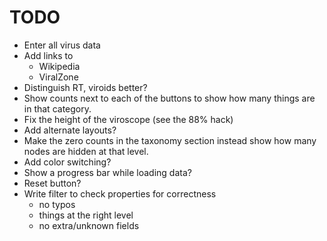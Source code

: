 # TODO

* Enter all virus data
* Add links to
  * Wikipedia
  * ViralZone
* Distinguish RT, viroids better?
* Show counts next to each of the buttons to show how many things are in that category.
* Fix the height of the viroscope (see the 88% hack)
* Add alternate layouts?
* Make the zero counts in the taxonomy section instead show how many nodes
  are hidden at that level.
* Add color switching?
* Show a progress bar while loading data?
* Reset button?
* Write filter to check properties for correctness
  * no typos
  * things at the right level
  * no extra/unknown fields
